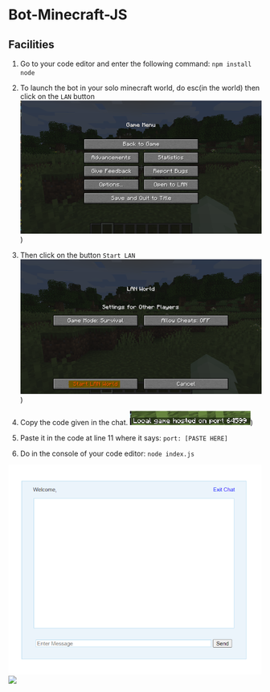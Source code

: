 # Bot-Minecraft-JS

## Facilities

1) Go to your code editor and enter the following command: `npm install node`

2) To launch the bot in your solo minecraft world, do esc(in the world) then click on the `LAN` button
 ![No Preview :(](https://github.com/Creator754915/Bot-Minecraft-JS/blob/main/images/lan.png))
 
3) Then click on the button `Start LAN`
 ![No Preview :(](https://github.com/Creator754915/Bot-Minecraft-JS/blob/main/images/start%20lan.png))
 
4) Copy the code given in the chat.
 ![No Preview :(](https://github.com/Creator754915/Bot-Minecraft-JS/blob/main/images/code%20lan.png))
 
5) Paste it in the code at line 11 where it says: `port: [PASTE HERE]`

6) Do in the console of your code editor: `node index.js`

![No Preview :(](https://github.com/Creator754915/local-chat-js/blob/main/preview/server_interface.png)
![](https://waifu.now.sh/type/endpoint)
